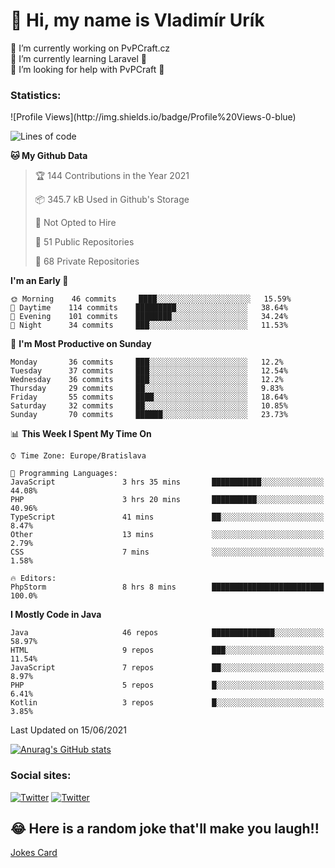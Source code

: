 <h1> 👋 Hi, my name is Vladimír Urík</h1>
<p>
 🔭 I’m currently working on PvPCraft.cz<br>
 🌱 I’m currently learning Laravel 💙<br>
 🤔 I’m looking for help with PvPCraft 💝<br>
</p>
<h3>Statistics:</h3>
<!--START_SECTION:waka-->
![Profile Views](http://img.shields.io/badge/Profile%20Views-0-blue)

![Lines of code](https://img.shields.io/badge/From%20Hello%20World%20I%27ve%20Written-4.5%20million%20lines%20of%20code-blue)

**🐱 My Github Data** 

> 🏆 144 Contributions in the Year 2021
 > 
> 📦 345.7 kB Used in Github's Storage 
 > 
> 🚫 Not Opted to Hire
 > 
> 📜 51 Public Repositories 
 > 
> 🔑 68 Private Repositories  
 > 
**I'm an Early 🐤** 

```text
🌞 Morning    46 commits     ████░░░░░░░░░░░░░░░░░░░░░   15.59% 
🌆 Daytime    114 commits    █████████░░░░░░░░░░░░░░░░   38.64% 
🌃 Evening    101 commits    ████████░░░░░░░░░░░░░░░░░   34.24% 
🌙 Night      34 commits     ███░░░░░░░░░░░░░░░░░░░░░░   11.53%

```
📅 **I'm Most Productive on Sunday** 

```text
Monday       36 commits     ███░░░░░░░░░░░░░░░░░░░░░░   12.2% 
Tuesday      37 commits     ███░░░░░░░░░░░░░░░░░░░░░░   12.54% 
Wednesday    36 commits     ███░░░░░░░░░░░░░░░░░░░░░░   12.2% 
Thursday     29 commits     ██░░░░░░░░░░░░░░░░░░░░░░░   9.83% 
Friday       55 commits     ████░░░░░░░░░░░░░░░░░░░░░   18.64% 
Saturday     32 commits     ██░░░░░░░░░░░░░░░░░░░░░░░   10.85% 
Sunday       70 commits     ██████░░░░░░░░░░░░░░░░░░░   23.73%

```


📊 **This Week I Spent My Time On** 

```text
⌚︎ Time Zone: Europe/Bratislava

💬 Programming Languages: 
JavaScript               3 hrs 35 mins       ███████████░░░░░░░░░░░░░░   44.08% 
PHP                      3 hrs 20 mins       ██████████░░░░░░░░░░░░░░░   40.96% 
TypeScript               41 mins             ██░░░░░░░░░░░░░░░░░░░░░░░   8.47% 
Other                    13 mins             ░░░░░░░░░░░░░░░░░░░░░░░░░   2.79% 
CSS                      7 mins              ░░░░░░░░░░░░░░░░░░░░░░░░░   1.58%

🔥 Editors: 
PhpStorm                 8 hrs 8 mins        █████████████████████████   100.0%

```

**I Mostly Code in Java** 

```text
Java                     46 repos            ██████████████░░░░░░░░░░░   58.97% 
HTML                     9 repos             ███░░░░░░░░░░░░░░░░░░░░░░   11.54% 
JavaScript               7 repos             ██░░░░░░░░░░░░░░░░░░░░░░░   8.97% 
PHP                      5 repos             █░░░░░░░░░░░░░░░░░░░░░░░░   6.41% 
Kotlin                   3 repos             █░░░░░░░░░░░░░░░░░░░░░░░░   3.85%

```



 Last Updated on 15/06/2021
<!--END_SECTION:waka-->

[![Anurag's GitHub stats](https://github-readme-stats.vercel.app/api?username=vladimir-urik)](https://github.com/anuraghazra/github-readme-stats)

<h3>Social sites:</h3>
<p><a href="https://twitter.com/GGGEDR" target="_blank"><img alt="Twitter" src="https://img.shields.io/badge/twitter-%231DA1F2.svg?&style=for-the-badge&logo=twitter&logoColor=white" /></a> <a href="https://www.reddit.com/user/GGGEDR" target="_blank"><img alt="Twitter" src="https://img.shields.io/badge/reddit-%23FE6262.svg?&style=for-the-badge&logo=reddit&logoColor=white" /></a>
</p>

## 😂 Here is a random joke that'll make you laugh!!
[Jokes Card](https://readme-jokes.vercel.app/api)

